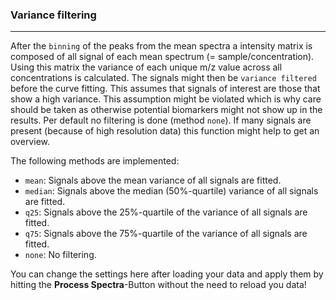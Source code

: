 ### Variance filtering

***

After the ``binning`` of the peaks from the mean spectra a intensity matrix is composed of all signal of each mean spectrum (= sample/concentration). Using this matrix the variance of each unique m/z value across all concentrations is calculated. The signals might then be ``variance filtered`` before the curve fitting. This assumes that signals of interest are those that show a high variance. This assumption might be violated which is why care should be taken as otherwise potential biomarkers might not show up in the results. Per default no filtering is done (method ``none``). If many signals are present (because of high resolution data) this function might help to get an overview.

The following methods are implemented:

- ``mean``: Signals above the mean variance of all signals are fitted.
- ``median``: Signals above the median (50%-quartile) variance of all signals are fitted.
- ``q25``: Signals above the 25%-quartile of the variance of all signals are fitted.
- ``q75``: Signals above the 75%-quartile of the variance of all signals are fitted.
- ``none``: No filtering.

You can change the settings here after loading your data and apply them by hitting the **Process Spectra**-Button without the need to reload you data!
